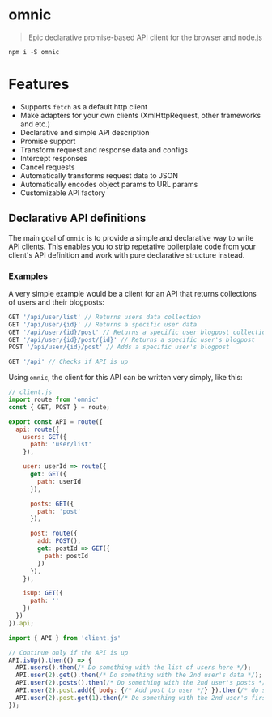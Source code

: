 # omnic
> Epic declarative promise-based API client for the browser and node.js

`npm i -S omnic`

# Features

- Supports `fetch` as a default http client
- Make adapters for your own clients (XmlHttpRequest, other frameworks and etc.)
- Declarative and simple API description
- Promise support
- Transform request and response data and configs
- Intercept responses
- Cancel requests
- Automatically transforms request data to JSON
- Automatically encodes object params to URL params
- Customizable API factory


## Declarative API definitions

The main goal of `omnic` is to provide a simple and declarative way to write API clients. This enables you to strip repetative boilerplate code from your client's API definition and work with pure declarative structure instead.

### Examples

A very simple example would be a client for an API that returns collections of users and their blogposts:

```js
GET '/api/user/list' // Returns users data collection
GET '/api/user/{id}' // Returns a specific user data
GET '/api/user/{id}/post' // Returns a specific user blogpost collection
GET '/api/user/{id}/post/{id}' // Returns a specific user's blogpost
POST '/api/user/{id}/post' // Adds a specific user's blogpost

GET '/api' // Checks if API is up
```

Using `omnic`, the client for this API can be written very simply, like this:

```js
// client.js
import route from 'omnic'
const { GET, POST } = route;

export const API = route({
  api: route({
    users: GET({
      path: 'user/list'
    }),

    user: userId => route({
      get: GET({
        path: userId
      }),

      posts: GET({
        path: 'post'
      }),

      post: route({
        add: POST(),
        get: postId => GET({
          path: postId
        })
      }),
    }),

    isUp: GET({
      path: ''
    })
  })
}).api;
```

```js
import { API } from 'client.js'

// Continue only if the API is up
API.isUp().then(() => {
  API.users().then(/* Do something with the list of users here */);
  API.user(2).get().then(/* Do something with the 2nd user's data */);
  API.user(2).posts().then(/* Do something with the 2nd user's posts */);
  API.user(2).post.add({ body: {/* Add post to user */} }).then(/* do something after this */);
  API.user(2).post.get(1).then(/* Do something with the 2nd user's first post */);
});
```
